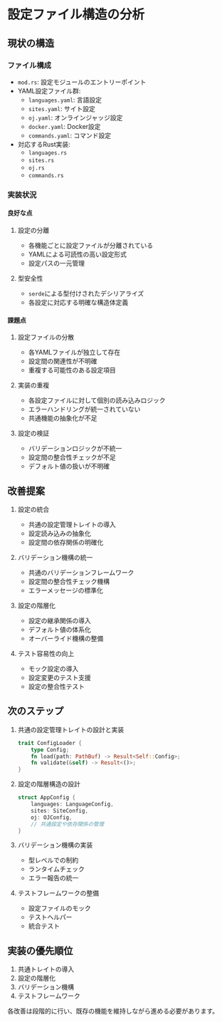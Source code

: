 # 設定ファイル構造の分析

## 現状の構造

### ファイル構成
- `mod.rs`: 設定モジュールのエントリーポイント
- YAML設定ファイル群:
  - `languages.yaml`: 言語設定
  - `sites.yaml`: サイト設定
  - `oj.yaml`: オンラインジャッジ設定
  - `docker.yaml`: Docker設定
  - `commands.yaml`: コマンド設定
- 対応するRust実装:
  - `languages.rs`
  - `sites.rs`
  - `oj.rs`
  - `commands.rs`

### 実装状況

#### 良好な点
1. 設定の分離
   - 各機能ごとに設定ファイルが分離されている
   - YAMLによる可読性の高い設定形式
   - 設定パスの一元管理

2. 型安全性
   - `serde`による型付けされたデシリアライズ
   - 各設定に対応する明確な構造体定義

#### 課題点
1. 設定ファイルの分散
   - 各YAMLファイルが独立して存在
   - 設定間の関連性が不明確
   - 重複する可能性のある設定項目

2. 実装の重複
   - 各設定ファイルに対して個別の読み込みロジック
   - エラーハンドリングが統一されていない
   - 共通機能の抽象化が不足

3. 設定の検証
   - バリデーションロジックが不統一
   - 設定間の整合性チェックが不足
   - デフォルト値の扱いが不明確

## 改善提案

1. 設定の統合
   - 共通の設定管理トレイトの導入
   - 設定読み込みの抽象化
   - 設定間の依存関係の明確化

2. バリデーション機構の統一
   - 共通のバリデーションフレームワーク
   - 設定間の整合性チェック機構
   - エラーメッセージの標準化

3. 設定の階層化
   - 設定の継承関係の導入
   - デフォルト値の体系化
   - オーバーライド機構の整備

4. テスト容易性の向上
   - モック設定の導入
   - 設定変更のテスト支援
   - 設定の整合性テスト

## 次のステップ

1. 共通の設定管理トレイトの設計と実装
   ```rust
   trait ConfigLoader {
       type Config;
       fn load(path: PathBuf) -> Result<Self::Config>;
       fn validate(&self) -> Result<()>;
   }
   ```

2. 設定の階層構造の設計
   ```rust
   struct AppConfig {
       languages: LanguageConfig,
       sites: SiteConfig,
       oj: OJConfig,
       // 共通設定や依存関係の管理
   }
   ```

3. バリデーション機構の実装
   - 型レベルでの制約
   - ランタイムチェック
   - エラー報告の統一

4. テストフレームワークの整備
   - 設定ファイルのモック
   - テストヘルパー
   - 統合テスト

## 実装の優先順位

1. 共通トレイトの導入
2. 設定の階層化
3. バリデーション機構
4. テストフレームワーク

各改善は段階的に行い、既存の機能を維持しながら進める必要があります。 